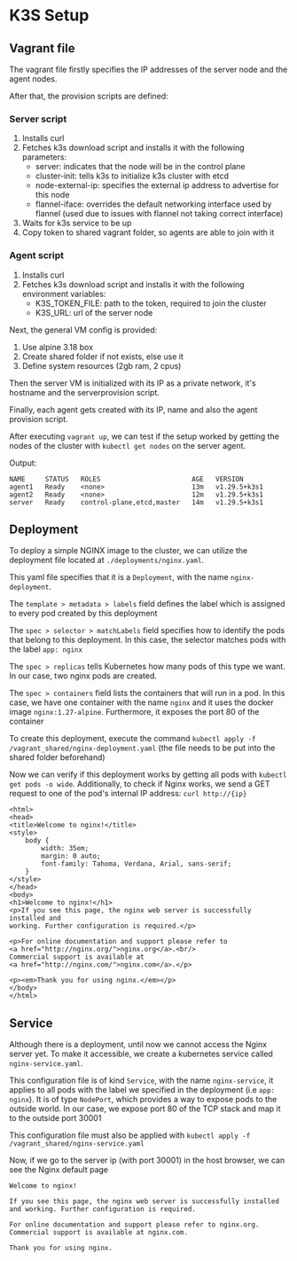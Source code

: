 # K3S Setup 

## Vagrant file
The vagrant file firstly specifies the IP addresses of the server node and the agent nodes.

After that, the provision scripts are defined:
### Server script
1. Installs curl
2. Fetches k3s download script and installs it with the following parameters:
    * server: indicates that the node will be in the control plane
    * cluster-init: tells k3s to initialize k3s cluster with etcd
    * node-external-ip: specifies the external ip address to advertise for this node
    * flannel-iface: overrides the default networking interface used by flannel (used due to issues with flannel not taking correct interface)
3. Waits for k3s service to be up
4. Copy token to shared vagrant folder, so agents are able to join with it

### Agent script
1. Installs curl
2. Fetches k3s download script and installs it with the following environment variables:
    * K3S_TOKEN_FILE: path to the token, required to join the cluster
    * K3S_URL: url of the server node

Next, the general VM config is provided:
1. Use alpine 3.18 box
2. Create shared folder if not exists, else use it
3. Define system resources (2gb ram, 2 cpus)

Then the server VM is initialized with its IP as a private network, it's hostname and the serverprovision script.

Finally, each agent gets created with its IP, name and also the agent provision script.

After executing `vagrant up`, we can test if the setup worked by getting the nodes of the cluster with `kubectl get nodes` on the server agent.

Output:
```
NAME     STATUS   ROLES                       AGE   VERSION
agent1   Ready    <none>                      13m   v1.29.5+k3s1
agent2   Ready    <none>                      12m   v1.29.5+k3s1
server   Ready    control-plane,etcd,master   14m   v1.29.5+k3s1
```

## Deployment

To deploy a simple NGINX image to the cluster, we can utilize the deployment file located at `./deployments/nginx.yaml`.

This yaml file specifies that it is a `Deployment`, with the name `nginx-deployment`.

The `template > metadata > labels` field defines the label which is assigned to every pod created by this deployment 

The `spec > selector > matchLabels` field specifies how to identify the pods that belong to this deployment. In this case, the selector matches pods with the label `app: nginx`

The `spec > replicas` tells Kubernetes how many pods of this type we want. In our case, two nginx pods are created.

The `spec > containers` field lists the containers that will run in a pod. In this case, we have one container with the name `nginx` and it uses the docker image `nginx:1.27-alpine`. Furthermore, it exposes the port 80 of the container

To create this deployment, execute the command `kubectl apply -f /vagrant_shared/nginx-deployment.yaml` (the file needs to be put into the shared folder beforehand)

Now we can verify if this deployment works by getting all pods with `kubectl get pods -o wide`. Additionally, to check if Nginx works, we send a GET request to one of the pod's internal IP address: `curl http://{ip}`

```<!DOCTYPE html>
<html>
<head>
<title>Welcome to nginx!</title>
<style>
    body {
        width: 35em;
        margin: 0 auto;
        font-family: Tahoma, Verdana, Arial, sans-serif;
    }
</style>
</head>
<body>
<h1>Welcome to nginx!</h1>
<p>If you see this page, the nginx web server is successfully installed and
working. Further configuration is required.</p>

<p>For online documentation and support please refer to
<a href="http://nginx.org/">nginx.org</a>.<br/>
Commercial support is available at
<a href="http://nginx.com/">nginx.com</a>.</p>

<p><em>Thank you for using nginx.</em></p>
</body>
</html>
```

## Service

Although there is a deployment, until now we cannot access the Nginx server yet.
To make it accessible, we create a kubernetes service called `nginx-service.yaml`.

This configuration file is of kind `Service`, with the name `nginx-service`, it applies to all pods with the label we specified in the deployment (i.e `app: nginx`). It is of type `NodePort`, which provides a way to expose pods to the outside world. In our case, we expose port 80 of the TCP stack and map it to the outside port 30001

This configuration file must also be applied with `kubectl apply -f /vagrant_shared/nginx-service.yaml`

Now, if we go to the server ip (with port 30001) in the host browser, we can see the Nginx default page

```
Welcome to nginx!

If you see this page, the nginx web server is successfully installed and working. Further configuration is required.

For online documentation and support please refer to nginx.org.
Commercial support is available at nginx.com.

Thank you for using nginx.
```